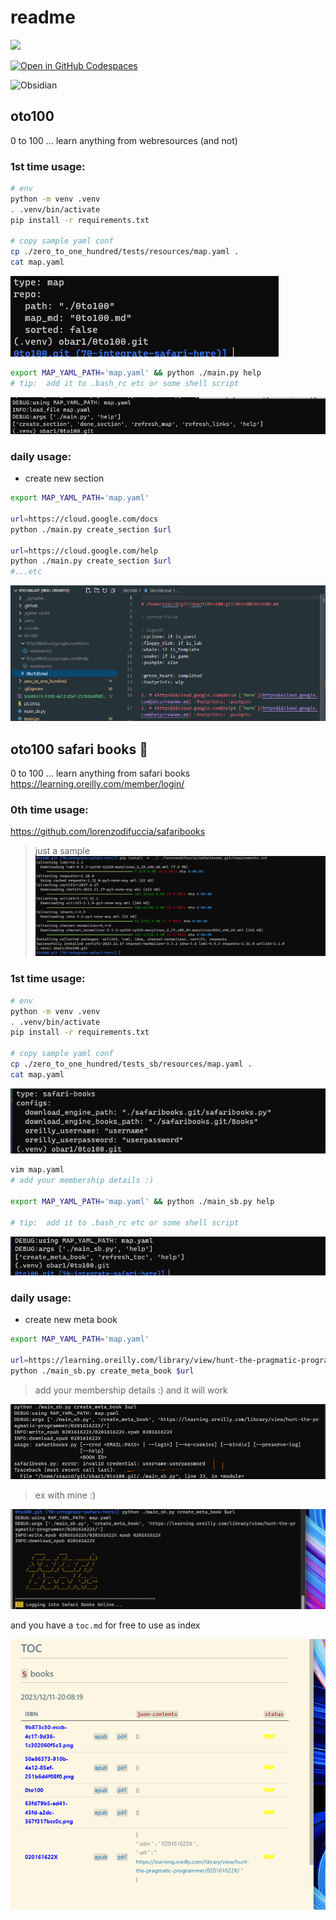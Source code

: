 # readme

![](https://github.com/obar1/0to100/actions/workflows/pytest.yml/badge.svg)

[![Open in GitHub Codespaces](https://github.com/codespaces/badge.svg)](https://codespaces.new/obar1/0to100?quickstart=1)

![Obsidian](https://img.shields.io/badge/Obsidian-%23483699.svg?style=for-the-badge&logo=obsidian&logoColor=white)

## oto100

0 to 100 ... learn anything from webresources (and not)

### 1st time usage:

```bash
# env
python -m venv .venv
. .venv/bin/activate
pip install -r requirements.txt

# copy sample yaml conf
cp ./zero_to_one_hundred/tests/resources/map.yaml .
cat map.yaml
```
![](ab67dd2b-7c12-4cdf-a7a5-f773c2b67919.png)

```bash
export MAP_YAML_PATH='map.yaml' && python ./main.py help
# tip:  add it to .bash_rc etc or some shell script 
```

![](50a86373-910b-4a12-85ef-251b6d4f08f0.png)


### daily usage:

- create new section

```bash
export MAP_YAML_PATH='map.yaml'

url=https://cloud.google.com/docs
python ./main.py create_section $url

url=https://cloud.google.com/help
python ./main.py create_section $url
#...etc
```
![](9b873c30-eccb-4c17-9d36-1c302060f5c3.png)

 
## oto100 safari books :construction:

0 to 100 ... learn anything from safari books https://learning.oreilly.com/member/login/

### 0th time usage:

https://github.com/lorenzodifuccia/safaribooks

> just a sample
![](a1aef2bb-ce75-4288-8051-512ca8865522.png)

### 1st time usage:

```bash
# env
python -m venv .venv
. .venv/bin/activate
pip install -r requirements.txt

# copy sample yaml conf
cp ./zero_to_one_hundred/tests_sb/resources/map.yaml .
cat map.yaml

```
![](a4b09e11-9f1f-4098-a4e2-77d6df85226a.png)

```bash
vim map.yaml
# add your membership details :) 

export MAP_YAML_PATH='map.yaml' && python ./main_sb.py help

# tip:  add it to .bash_rc etc or some shell script 
```

![](63fd79b5-ad41-45fd-a2dc-367f317bcc0c.png)

### daily usage:

- create new meta book

```bash
export MAP_YAML_PATH='map.yaml'

url=https://learning.oreilly.com/library/view/hunt-the-pragmatic-programmer/020161622X/
python ./main_sb.py create_meta_book $url


```
> add your membership details :) and it will work

![](c81254c5-058e-419a-b9c3-e967be2e5302.png)

 

>ex with mine :)

![](image.png)


and you have a `toc.md` for free to use as index

![](d05502bb-4b90-422f-9624-568d9f02cd08.png)

